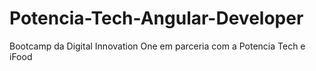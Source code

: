 # Potencia-Tech-Angular-Developer
Bootcamp da Digital Innovation One em parceria com a Potencia Tech e iFood
